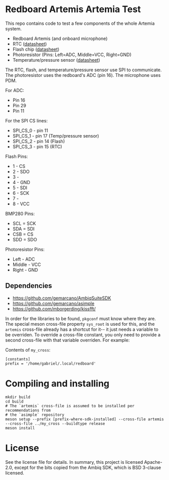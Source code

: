 # Redboard Artemis Artemia Test

This repo contains code to test a few components of the whole Artemia system.

- Redboard Artemis (and onboard microphone)
- RTC ([datasheet](https://ambiq.com/artasie-am1815/))
- Flash chip ([datasheet](https://www.macronix.com/Lists/Datasheet/Attachments/8879/MX25V16066,%202.5V,%2016Mb,%20v1.4.pdf))
- Photoresistor (Pins: Left=ADC, Middle=VCC, Right=GND)
- Temperature/pressure sensor ([datasheet](https://cdn-shop.adafruit.com/datasheets/BST-BMP280-DS001-11.pdf))

The RTC, flash, and temperature/pressure sensor use SPI to communicate.
The photoresistor uses the redboard's ADC (pin 16). The microphone uses PDM.

For ADC:
 *   Pin 16
 *   Pin 29
 *   Pin 11

For the SPI CS lines:
 *   SPI_CS_0 - pin 11
 *   SPI_CS_1 - pin 17 (Temp/pressure sensor)
 *   SPI_CS_2 - pin 14 (Flash)
 *   SPI_CS_3 - pin 15 (RTC)

 Flash Pins:
- 1 - CS
- 2 - SDO
- 3 -
- 4 - GND
- 5 - SDI
- 6 - SCK
- 7 - 
- 8 - VCC

BMP280 Pins:
- SCL = SCK
- SDA = SDI
- CSB = CS
- SDD = SDO

Photoresistor Pins:
- Left - ADC
- Middle - VCC
- Right - GND

## Dependencies
 - https://github.com/gemarcano/AmbiqSuiteSDK
 - https://github.com/gemarcano/asimple
 - https://github.com/mborgerding/kissfft/

In order for the libraries to be found, `pkgconf` must know where they are. The
special meson cross-file property `sys_root` is used for this, and the
`artemis` cross-file already has a shortcut for it-- it just needs a
variable to be overriden. To override a cross-file constant, you only need to
provide a second cross-file with that variable overriden. For example:

Contents of `my_cross`:
```
[constants]
prefix = '/home/gabriel/.local/redboard'
```

# Compiling and installing
```
mkdir build
cd build
# The `artemis` cross-file is assumed to be installed per recommendations from
# the `asimple` repository
meson setup --prefix [prefix-where-sdk-installed] --cross-file artemis --cross-file ../my_cross --buildtype release
meson install
```

# License

See the license file for details. In summary, this project is licensed
Apache-2.0, except for the bits copied from the Ambiq SDK, which is BSD
3-clause licensed.

